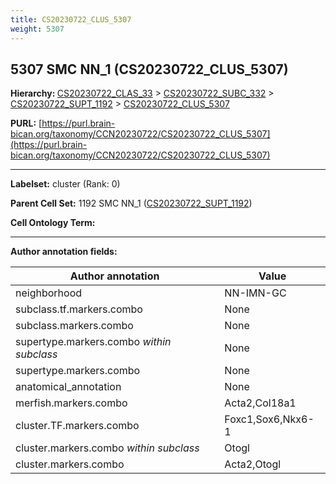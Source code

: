 ```yaml
---
title: CS20230722_CLUS_5307
weight: 5307
---
```

## 5307 SMC NN_1 (CS20230722_CLUS_5307)
<b>Hierarchy: </b>
[CS20230722_CLAS_33](../CS20230722_CLAS_33) >
[CS20230722_SUBC_332](../CS20230722_SUBC_332) >
[CS20230722_SUPT_1192](../CS20230722_SUPT_1192) >
[CS20230722_CLUS_5307](../CS20230722_CLUS_5307)

**PURL:** [https://purl.brain-bican.org/taxonomy/CCN20230722/CS20230722_CLUS_5307](https://purl.brain-bican.org/taxonomy/CCN20230722/CS20230722_CLUS_5307)

---


**Labelset:** cluster (Rank: 0)

**Parent Cell Set:** 1192 SMC NN_1 ([CS20230722_SUPT_1192](../CS20230722_SUPT_1192))



**Cell Ontology Term:** 

[MARKER GENES.]: #


---

[TRANSFERRED ANNOTATIONS.]: #


[AUTHOR ANNOTATION FIELDS.]: #


**Author annotation fields:**

| Author annotation | Value |
|-------------------|-------|
|neighborhood|NN-IMN-GC|
|subclass.tf.markers.combo|None|
|subclass.markers.combo|None|
|supertype.markers.combo _within subclass_|None|
|supertype.markers.combo|None|
|anatomical_annotation|None|
|merfish.markers.combo|Acta2,Col18a1|
|cluster.TF.markers.combo|Foxc1,Sox6,Nkx6-1|
|cluster.markers.combo _within subclass_|Otogl|
|cluster.markers.combo|Acta2,Otogl|
